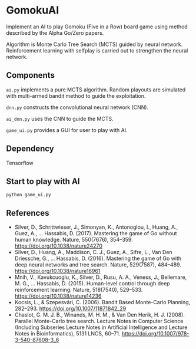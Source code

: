 # GomokuAI

Implement an AI to play Gomoku (Five in a Row) board game using method described by the Alpha Go/Zero papers.

Algorithm is Monte Carlo Tree Search (MCTS) guided by neural network. Reinforcement learning with selfplay is carried out to strengthen the neural network.

## Components

`ai.py` implements a pure MCTS algorithm. Random playouts are simulated with multi-armed bandit method to guide the exploitation.

`dnn.py` constructs the convolutional neural network (CNN).

`ai_dnn.py` uses the CNN to guide the MCTS.

`game_ui.py` provides a GUI for user to play with AI.

## Dependency

Tensorflow

## Start to play with AI

`python game_ui.py`


## References

  * Silver, D., Schrittwieser, J., Simonyan, K., Antonoglou, I., Huang, A., Guez, A., … Hassabis, D. (2017). Mastering the game of Go without human knowledge. Nature, 550(7676), 354–359. https://doi.org/10.1038/nature24270
  * Silver, D., Huang, A., Maddison, C. J., Guez, A., Sifre, L., Van Den Driessche, G., … Hassabis, D. (2016). Mastering the game of Go with deep neural networks and tree search. Nature, 529(7587), 484–489. https://doi.org/10.1038/nature16961
  * Mnih, V., Kavukcuoglu, K., Silver, D., Rusu, A. A., Veness, J., Bellemare, M. G., … Hassabis, D. (2015). Human-level control through deep reinforcement learning. Nature, 518(7540), 529–533. https://doi.org/10.1038/nature14236
  * Kocsis, L., & Szepesvári, C. (2006). Bandit Based Monte-Carlo Planning, 282–293. https://doi.org/10.1007/11871842_29
  * Chaslot, G. M. J. B., Winands, M. H. M., & Van Den Herik, H. J. (2008). Parallel Monte-Carlo tree search. Lecture Notes in Computer Science (Including Subseries Lecture Notes in Artificial Intelligence and Lecture Notes in Bioinformatics), 5131 LNCS, 60–71. https://doi.org/10.1007/978-3-540-87608-3_6
